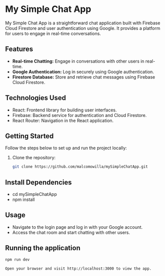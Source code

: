 # My Simple Chat App

My Simple Chat App is a straightforward chat application built with Firebase Cloud Firestore and user authentication using Google. It provides a platform for users to engage in real-time conversations.

## Features

- **Real-time Chatting:** Engage in conversations with other users in real-time.
- **Google Authentication:** Log in securely using Google authentication.
- **Firestore Database:** Store and retrieve chat messages using Firebase Cloud Firestore.

## Technologies Used

- React: Frontend library for building user interfaces.
- Firebase: Backend service for authentication and Cloud Firestore.
- React Router: Navigation in the React application.

## Getting Started

Follow the steps below to set up and run the project locally:

1. Clone the repository:

   ```bash
   git clone https://github.com/malcomowilla/mySimpleChatApp.git

## Install Dependencies

- cd mySimpleChatApp
- npm install

## Usage
- Navigate to the login page and log in with your Google account.
- Access the chat room and start chatting with other users.

## Running the application

```bash
npm run dev

Open your browser and visit http://localhost:3000 to view the app.














